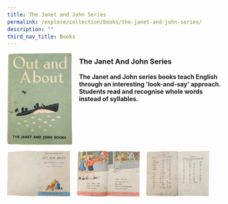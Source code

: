 ```yaml
---
title: The Janet and John Series
permalink: /explore/collection/books/the-janet-and-john-series/
description: ""
third_nav_title: Books
---
```

<img src="/images/jnj1.png" style="width:30%;margin-right:15px;" align = "left">

### **The Janet And John Series**

<b>The Janet and John series books teach English through an interesting 'look-and-say' approach. Students read and recognise whole words instead of syllables.</b>

<br clear="left">

<p><a href="https://staging.d1yxymztqoj7qn.amplifyapp.com/images/jnj2.png">  
<img src="/images/jnj2.png" style="width:29%;margin-right:15px;" align = "left">
</a></p>

<p><a href="https://staging.d1yxymztqoj7qn.amplifyapp.com/images/jnj3.png">  
<img src="/images/jnj3.png" style="width:29%;margin-right:15px;" align = "left">
</a></p>

<p><a href="https://staging.d1yxymztqoj7qn.amplifyapp.com/images/jnj4.png">  
<img src="/images/jnj4.png" style="width:29%;margin-right:15px;" align = "left">
</a></p>
